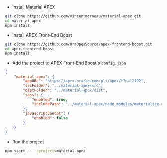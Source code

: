 - Install Material APEX
```bash
git clone https://github.com/vincentmorneau/material-apex.git
cd material-apex
npm install
```
- Install APEX Front-End Boost
```bash
git clone https://github.com/OraOpenSource/apex-frontend-boost.git
cd apex-frontend-boost
npm install
```
- Add the project to APEX Front-End Boost's `config.json`  
```json
{
    "material-apex": {
        "appURL": "https://apex.oracle.com/pls/apex/f?p=12192",
        "srcFolder": "../material-apex/src",
        "distFolder": "../material-apex/dist",
        "sass": {
            "enabled": true,
            "includePath": "../material-apex/node_modules/materialize-css/sass"
        },
        "javascriptConcat": {
            "enabled": false
        }
    }
}
```
- Run the project  
```bash
npm start -- --project=material-apex
```
